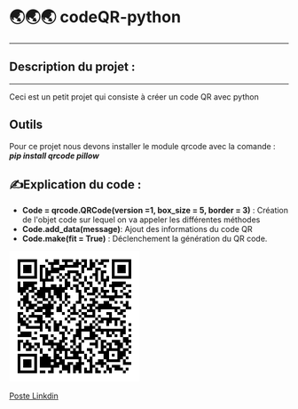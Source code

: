 # 🌏🌏🌏 codeQR-python

----
## Description du projet :

-------------

Ceci est un petit projet qui consiste à créer un code QR avec python

## Outils
Pour ce projet nous devons installer le module qrcode avec la comande : ***pip install qrcode pillow***

## ✍️Explication du code : 
- **Code = qrcode.QRCode(version =1, box_size = 5, border = 3)** : Création de l'objet code sur lequel on va appeler les différentes méthodes
- **Code.add_data(message)**: Ajout des informations du code QR
- **Code.make(fit = True)** : Déclenchement la génération du QR code.

![L'image](CodeQr.png)

[Poste Linkdin](https://www.linkedin.com/posts/kouevi-joseph-adamah-2515b1354_github-joseph-adamahcodeqr-python-activity-7389944447599521792-oSfD?utm_source=share&utm_medium=member_desktop&rcm=ACoAAFhdfx0BTalr3d6i6CC1bncaUwI_8ww3JG8)



